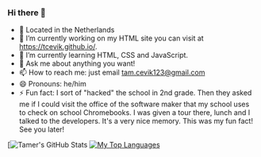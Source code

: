 ### Hi there 👋
- 📍 Located in the Netherlands
- 🔭 I’m currently working on my HTML site you can visit at https://tcevik.github.io/.
- 🌱 I’m currently learning HTML, CSS and JavaScript.
- 💬 Ask me about anything you want!
- 📫 How to reach me: just email tam.cevik123@gmail.com
- 😄 Pronouns: he/him
- ⚡ Fun fact: I sort of "hacked" the school in 2nd grade. Then they asked me if I could visit the office of the software maker that my school uses to check on school Chromebooks. I was given a tour there, lunch and I talked to the developers. It's a very nice memory. This was my fun fact! See you later!

[![Tamer's GitHub Stats](https://github-readme-stats.vercel.app/api?username=TCevik&show_icons=true&theme=dark)
[![My Top Languages](https://github-readme-stats.vercel.app/api/top-langs/?username=TCevik&hide_progress=true)](https://github.com/TCevik/github-readme-stats)

